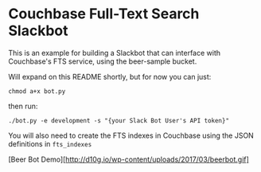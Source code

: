 # Couchbase Full-Text Search Slackbot

This is an example for building a Slackbot that can interface with Couchbase's FTS service, using the beer-sample bucket.

Will expand on this README shortly, but for now you can just:

    chmod a+x bot.py

then run:

    ./bot.py -e development -s "{your Slack Bot User's API token}"

You will also need to create the FTS indexes in Couchbase using the JSON definitions in `fts_indexes`

[Beer Bot Demo][http://d10g.io/wp-content/uploads/2017/03/beerbot.gif]